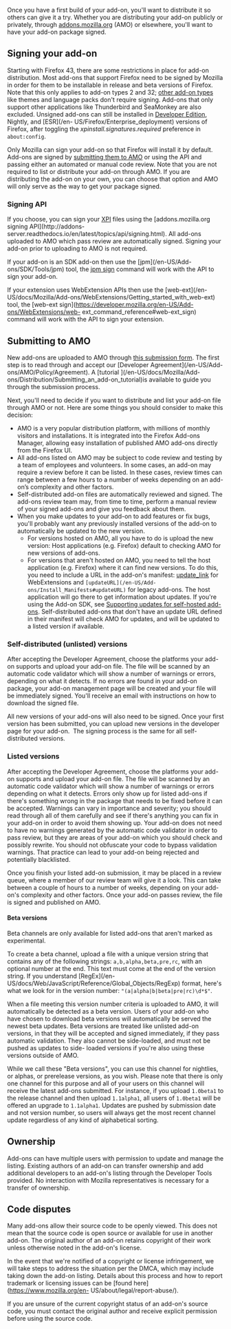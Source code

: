 Once you have a first build of your add-on, you'll want to distribute it so
others can give it a try. Whether you are distributing your add-on publicly or
privately, through [addons.mozilla.org](https://addons.mozilla.org/) (AMO) or
elsewhere, you'll want to have your add-on package signed.

## Signing your add-on

Starting with Firefox 43, there are some restrictions in place for add-on
distribution. Most add-ons that support Firefox need to be signed by Mozilla
in order for them to be installable in release and beta versions of Firefox.
Note that this only applies to add-on types 2 and 32; [other add-on types
](/en-US/Add-ons/Install_Manifests#type) like themes and language packs don't
require signing. Add-ons that only support other applications like Thunderbird
and SeaMonkey are also excluded. Unsigned add-ons can still be installed in
[Developer Edition](/en-US/Firefox/Developer_Edition), Nightly, and [ESR](/en-
US/Firefox/Enterprise_deployment) versions of Firefox, after toggling the
_xpinstall.signatures.required_ preference in `about:config`.

Only Mozilla can sign your add-on so that Firefox will install it by default.
Add-ons are signed by [submitting them to
AMO](https://addons.mozilla.org/developers/addon/submit) or using the API and
passing either an automated or manual code review. Note that you are not
required to list or distribute your add-on through AMO. If you are
distributing the add-on on your own, you can choose that option and AMO will
only serve as the way to get your package signed.

### Signing API

If you choose, you can sign your [XPI](/en-US/docs/XPI) files using the
[addons.mozilla.org signing API](http://addons-
server.readthedocs.io/en/latest/topics/api/signing.html). All add-ons uploaded
to AMO which pass review are automatically signed. Signing your add-on prior
to uploading to AMO is not required.

If your add-on is an SDK add-on then use the [jpm](/en-US/Add-
ons/SDK/Tools/jpm) tool, the [jpm sign](/en-US/Add-ons/SDK/Tools/jpm#jpm_sign)
command will work with the API to sign your add-on.

If your extension uses WebExtension APIs then use the [web-ext](/en-
US/docs/Mozilla/Add-ons/WebExtensions/Getting_started_with_web-ext) tool, the
[web-ext sign](https://developer.mozilla.org/en-US/Add-ons/WebExtensions/web-
ext_command_reference#web-ext_sign) command will work with the API to sign
your extension.

## Submitting to AMO

New add-ons are uploaded to AMO through [this submission
form](https://addons.mozilla.org/developers/addon/submit/). The first step is
to read through and accept our [Developer Agreement](/en-US/Add-
ons/AMO/Policy/Agreement). A [tutorial ](/en-US/docs/Mozilla/Add-
ons/Distribution/Submitting_an_add-on_tutorial)is available to guide you
through the submission process.

Next, you'll need to decide if you want to distribute and list your add-on
file through AMO or not. Here are some things you should consider to make this
decision:

  * AMO is a very popular distribution platform, with millions of monthly visitors and installations. It is integrated into the Firefox Add-ons Manager, allowing easy installation of published AMO add-ons directly from the Firefox UI.
  * All add-ons listed on AMO may be subject to code review and testing by a team of employees and volunteers. In some cases, an add-on may require a review before it can be listed. In these cases, review times can range between a few hours to a number of weeks depending on an add-on’s complexity and other factors.
  * Self-distributed add-on files are automatically reviewed and signed. The add-ons review team may, from time to time, perform a manual review of your signed add-ons and give you feedback about them.
  * When you make updates to your add-on to add features or fix bugs, you'll probably want any previously installed versions of the add-on to automatically be updated to the new version. 
    * For versions hosted on AMO, all you have to do is upload the new version: Host applications (e.g. Firefox) default to checking AMO for new versions of add-ons.
    * For versions that aren't hosted on AMO, you need to tell the host application (e.g. Firefox) where it can find new versions. To do this, you need to include a URL in the add-on's manifest: [update_link](/en-US/Add-ons/Updates) for WebExtensions and `[updateURL](/en-US/Add-ons/Install_Manifests#updateURL)` for legacy add-ons. The host application will go there to get information about updates. If you're using the Add-on SDK, see [Supporting updates for self-hosted add-ons](/en-US/Add-ons/SDK/Tools/jpm#Supporting_updates_for_self-hosted_add-ons). Self-distributed add-ons that don't have an update URL defined in their manifest will check AMO for updates, and will be updated to a listed version if available.

### Self-distributed (unlisted) versions

After accepting the Developer Agreement, choose the platforms your add-on
supports and upload your add-on file. The file will be scanned by an automatic
code validator which will show a number of warnings or errors, depending on
what it detects. If no errors are found in your add-on package, your add-on
management page will be created and your file will be immediately signed.
You'll receive an email with instructions on how to download the signed file.

All new versions of your add-ons will also need to be signed. Once your first
version has been submitted, you can upload new versions in the developer page
for your add-on.  The signing process is the same for all self-distributed
versions.

### Listed versions

After accepting the Developer Agreement, choose the platforms your add-on
supports and upload your add-on file. The file will be scanned by an automatic
code validator which will show a number of warnings or errors depending on
what it detects. Errors only show up for listed add-ons if there's something
wrong in the package that needs to be fixed before it can be accepted.
Warnings can vary in importance and severity; you should read through all of
them carefully and see if there's anything you can fix in your add-on in order
to avoid them showing up. Your add-on does not need to have no warnings
generated by the automatic code validator in order to pass review, but they
are areas of your add-on which you should check and possibly rewrite. You
should not obfuscate your code to bypass validation warnings. That practice
can lead to your add-on being rejected and potentially blacklisted.

Once you finish your listed add-on submission, it may be placed in a review
queue, where a member of our review team will give it a look. This can take
between a couple of hours to a number of weeks, depending on your add-on's
complexity and other factors. Once your add-on passes review, the file is
signed and published on AMO.

#### Beta versions

Beta channels are only available for listed add-ons that aren't marked as
experimental.

To create a beta channel, upload a file with a unique version string that
contains any of the following strings: `a,b,alpha,beta,pre,rc`, with an
optional number at the end. This text must come at the end of the version
string. If you understand [RegEx](/en-
US/docs/Web/JavaScript/Reference/Global_Objects/RegExp) format, here's what we
look for in the version number: `"(a|alpha|b|beta|pre|rc)\d*$"`.

When a file meeting this version number criteria is uploaded to AMO, it will
automatically be detected as a beta version. Users of your add-on who have
chosen to download beta versions will automatically be served the newest beta
updates. Beta versions are treated like unlisted add-on versions, in that they
will be accepted and signed immediately, if they pass automatic validation.
They also cannot be side-loaded, and must not be pushed as updates to side-
loaded versions if you're also using these versions outside of AMO.

While we call these "Beta versions", you can use this channel for nightlies,
or alphas, or prerelease versions, as you wish. Please note that there is only
one channel for this purpose and all of your users on this channel will
receive the latest add-ons submitted. For instance, if you upload `1.0beta1`
to the release channel and then upload `1.1alpha1`, all users of `1.0beta1`
will be offered an upgrade to `1.1alpha1`. Updates are pushed by submission
date and not version number, so users will always get the most recent channel
update regardless of any kind of alphabetical sorting.

## Ownership

Add-ons can have multiple users with permission to update and manage the
listing. Existing authors of an add-on can transfer ownership and add
additional developers to an add-on's listing through the Developer Tools
provided. No interaction with Mozilla representatives is necessary for a
transfer of ownership.

## Code disputes

Many add-ons allow their source code to be openly viewed. This does not mean
that the source code is open source or available for use in another add-on.
The original author of an add-on retains copyright of their work unless
otherwise noted in the add-on's license.

In the event that we're notified of a copyright or license infringement, we
will take steps to address the situation per the DMCA, which may include
taking down the add-on listing. Details about this process and how to report
trademark or licensing issues can be [found here](https://www.mozilla.org/en-
US/about/legal/report-abuse/).

If you are unsure of the current copyright status of an add-on's source code,
you must contact the original author and receive explicit permission before
using the source code.

